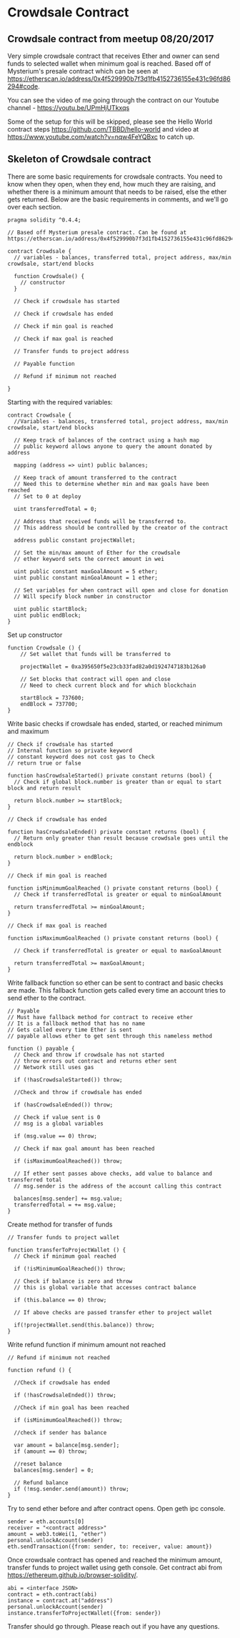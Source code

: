 # Crowdsale Contract

## Crowdsale contract from meetup 08/20/2017

Very simple crowdsale contract that receives Ether and owner can send funds to selected wallet when minimum goal is reached. Based off of Mysterium's presale contract which can be seen at https://etherscan.io/address/0x4f529990b7f3d1fb4152736155e431c96fd86294#code.

You can see the video of me going through the contract on our Youtube channel - https://youtu.be/UPmHjUTkxqs

Some of the setup for this will be skipped, please see the Hello World contract steps https://github.com/TBBD/hello-world and video at https://www.youtube.com/watch?v=nqw4FeYQBxc to catch up.

## Skeleton of Crowdsale contract

There are some basic requirements for crowdsale contracts. You need to know when they open, when they end, how much they are raising, and whether there is a minimum amount that needs to be raised, else the ether gets returned. Below are the basic requirements in comments, and we'll go over each section.
```
pragma solidity ^0.4.4;

// Based off Mysterium presale contract. Can be found at https://etherscan.io/address/0x4f529990b7f3d1fb4152736155e431c96fd86294#code

contract Crowdsale {
  // variables - balances, transferred total, project address, max/min crowdsale, start/end blocks

  function Crowdsale() {
    // constructor
  }

  // Check if crowdsale has started

  // Check if crowdsale has ended

  // Check if min goal is reached

  // Check if max goal is reached

  // Transfer funds to project address

  // Payable function

  // Refund if minimum not reached

}
```
Starting with the required variables:
```
contract Crowdsale {
  //Variables - balances, transferred total, project address, max/min crowdsale, start/end blocks

  // Keep track of balances of the contract using a hash map
  // public keyword allows anyone to query the amount donated by address

  mapping (address => uint) public balances;

  // Keep track of amount transferred to the contract
  // Need this to determine whether min and max goals have been reached
  // Set to 0 at deploy

  uint transferredTotal = 0;

  // Address that received funds will be transferred to.
  // This address should be controlled by the creator of the contract

  address public constant projectWallet;

  // Set the min/max amount of Ether for the crowdsale
  // ether keyword sets the correct amount in wei

  uint public constant maxGoalAmount = 5 ether;
  uint public constant minGoalAmount = 1 ether;

  // Set variables for when contract will open and close for donation
  // Will specify block number in constructor

  uint public startBlock;
  uint public endBlock;
}
```

Set up constructor
```
function Crowdsale () {
    // Set wallet that funds will be transferred to

    projectWallet = 0xa395650f5e23cb33fad82a0d1924747183b126a0

    // Set blocks that contract will open and close
    // Need to check current block and for which blockchain

    startBlock = 737600;
    endBlock = 737700;
}
```

Write basic checks if crowdsale has ended, started, or reached minimum and maximum
```
// Check if crowdsale has started
// Internal function so private keyword
// constant keyword does not cost gas to Check
// return true or false

function hasCrowdsaleStarted() private constant returns (bool) {
  // Check if global block.number is greater than or equal to start block and return result

  return block.number >= startBlock;
}

// Check if crowdsale has ended

function hasCrowdsaleEnded() private constant returns (bool) {
  // Return only greater than result because crowdsale goes until the endblock

  return block.number > endBlock;
}

// Check if min goal is reached

function isMinimumGoalReached () private constant returns (bool) {
  // Check if transferredTotal is greater or equal to minGoalAmount

  return transferredTotal >= minGoalAmount;
}

// Check if max goal is reached

function isMaximumGoalReached () private constant returns (bool) {

  // Check if transferredTotal is greater or equal to maxGoalAmount

  return transferredTotal >= maxGoalAmount;
}
```

Write fallback function so ether can be sent to contract and basic checks are made. This fallback function gets called every time an account tries to send ether to the contract.

```
// Payable
// Must have fallback method for contract to receive ether
// It is a fallback method that has no name
// Gets called every time Ether is sent
// payable allows ether to get sent through this nameless method

function () payable {
  // Check and throw if crowdsale has not started
  // throw errors out contract and returns ether sent
  // Network still uses gas

  if (!hasCrowdsaleStarted()) throw;

  //Check and throw if crowdsale has ended

  if (hasCrowdsaleEnded()) throw;

  // Check if value sent is 0
  // msg is a global variables

  if (msg.value == 0) throw;

  // Check if max goal amount has been reached

  if (isMaximumGoalReached()) throw;

  // If ether sent passes above checks, add value to balance and transferred total
  // msg.sender is the address of the account calling this contract

  balances[msg.sender] += msg.value;
  transferredTotal = += msg.value;
}
```
Create method for transfer of funds
```
// Transfer funds to project wallet

function transferToProjectWallet () {
  // Check if minimum goal reached

  if (!isMinimumGoalReached()) throw;

  // Check if balance is zero and throw
  // this is global variable that accesses contract balance

  if (this.balance == 0) throw;

  // If above checks are passed transfer ether to project wallet

  if(!projectWallet.send(this.balance)) throw;
}
```
Write refund function if minimum amount not reached
```
// Refund if minimum not reached

function refund () {

  //Check if crowdsale has ended

  if (!hasCrowdsaleEnded()) throw;

  //Check if min goal has been reached

  if (isMinimumGoalReached()) throw;

  //check if sender has balance

  var amount = balance[msg.sender];
  if (amount == 0) throw;

  //reset balance
  balances[msg.sender] = 0;

  // Refund balance
  if (!msg.sender.send(amount)) throw;
}
```

Try to send ether before and after contract opens. Open geth ipc console.
```
sender = eth.accounts[0]
receiver = "<contract address>"
amount = web3.toWei(1, "ether")
personal.unlockAccount(sender)
eth.sendTransaction({from: sender, to: receiver, value: amount})
```

Once crowdsale contract has opened and reached the minimum amount, transfer funds to project wallet using geth console. Get contract abi from  https://ethereum.github.io/browser-solidity/.

```
abi = <interface JSON>
contract = eth.contract(abi)
instance = contract.at("address")
personal.unlockAccount(sender)
instance.transferToProjectWallet({from: sender})
```

Transfer should go through. Please reach out if you have any questions.
